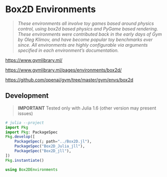 # Box2D Environments

> _These environments all involve toy games based around physics control, using box2d based physics and PyGame based rendering. These environments were contributed back in the early days of Gym by Oleg Klimov, and have become popular toy benchmarks ever since. All environments are highly configurable via arguments specified in each environment’s documentation._

https://www.gymlibrary.ml/

https://www.gymlibrary.ml/pages/environments/box2d/

https://github.com/openai/gym/tree/master/gym/envs/box2d


## Development

> **IMPORTANT** Tested only with Julia 1.6 (other version may present issues)

```julia
# julia --project
import Pkg
import Pkg: PackageSpec
Pkg.develop([
    PackageSpec(; path="../Box2D.jl"),
    PackageSpec("Box2D_Julia_jll"),
    PackageSpec("Box2D_jll"),
])
Pkg.instantiate()

using Box2DEnvironments
```
